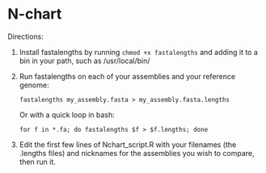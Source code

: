 # N-chart

Directions:

1. Install fastalengths by running `chmod +x fastalengths` and adding it to a bin in your path, such as /usr/local/bin/

2. Run fastalengths on each of your assemblies and your reference genome:
	```
	fastalengths my_assembly.fasta > my_assembly.fasta.lengths
	```
	Or with a quick loop in bash:
	```
	for f in *.fa; do fastalengths $f > $f.lengths; done
	```

3. Edit the first few lines of Nchart_script.R with your filenames (the .lengths files) and nicknames for the assemblies you wish to compare, then run it. 




